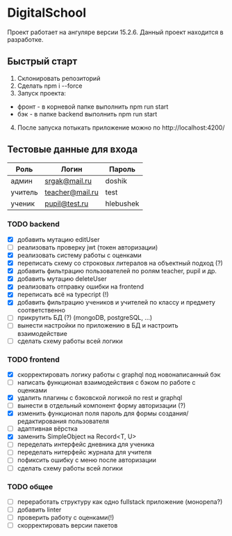 # DigitalSchool

Проект работает на ангуляре версии 15.2.6. Данный проект находится в разработке.

## Быстрый старт

1. Склонировать репозиторий
2. Сделать npm i --force
3. Запуск проекта:
  * фронт - в корневой папке выполнить npm run start
  * бэк - в папке backend выполнить npm run start
4. После запуска потыкать приложение можно по http://localhost:4200/

## Тестовые данные для входа

| Роль | Логин | Пароль |
| --- | --- | --- |
| админ | srgak@mail.ru | doshik |
| учитель | teacher@mail.ru | test |
| ученик | pupil@test.ru | hlebushek |

### TODO backend
- [X] добавить мутацию editUser
- [ ] реализовать проверку jwt (токен авторизации)
- [X] реализовать систему работы с оценками
- [X] переписать схему со строковых литералов на объектный подход (?)
- [X] добавить фильтрацию пользователей по ролям teacher, pupil и др.
- [X] добавить мутацию deleteUser
- [X] реализовать отправку ошибки на frontend
- [X] переписать всё на typecript (!)
- [X] добавить фильтрацию учеников и учителей по классу и предмету соответственно
- [ ] прикрутить БД (?) (mongoDB, postgreSQL, ...)
- [ ] вынести настройки по приложению в БД и настроить взаимодействие
- [ ] сделать схему работы всей логики

### TODO frontend
- [X] скорректировать логику работы с graphql под новонаписанный бэк
- [ ] написать функционал взаимодействия с бэком по работе с оценками
- [X] удалить плагины с бэковской логикой по rest и graphql
- [ ] вынести в отдельный компонент форму авторизации (?)
- [X] изменить функционал поля пароль для формы создания/редактирования пользователя
- [ ] адаптивная вёрстка
- [X] заменить SimpleObject на Record<T, U>
- [ ] переделать интерфейс дневника для ученика
- [ ] переделать нитерфейс журнала для учителя
- [ ] пофиксить ошибку с меню после авторизации
- [ ] сделать схему работы всей логики

### TODO общее
- [ ] переработать структуру как одно fullstack приложение (монорепа?)
- [ ] добавить linter
- [ ] проверить работу с оценками(!)
- [ ] скорректировать версии пакетов